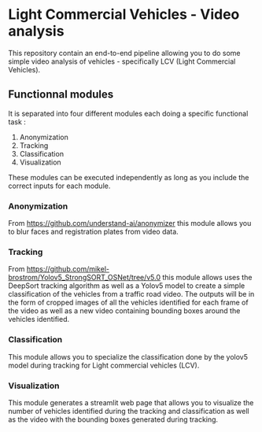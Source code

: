 # Light Commercial Vehicles - Video analysis

This repository contain an end-to-end pipeline allowing you to do some simple video analysis of vehicles - specifically LCV (Light Commercial Vehicles).

## Functionnal modules
It is separated into four different modules each doing a specific functional task :
1. Anonymization 
2. Tracking
3. Classification 
4. Visualization

These modules can be executed independently as long as you include the correct inputs for each module.
### Anonymization 
From https://github.com/understand-ai/anonymizer this module allows you to blur faces and registration plates from video data. 

### Tracking 
From https://github.com/mikel-brostrom/Yolov5_StrongSORT_OSNet/tree/v5.0 this module allows uses the DeepSort tracking algorithm as well as a Yolov5 model to create a simple classification of the vehicles from a traffic road video. The outputs will be in the form of cropped images of all the vehicles identified for each frame of the video as well as a new video containing bounding boxes around the vehicles identified.

### Classification
This module allows you to specialize the classification done by the yolov5 model during tracking for Light commercial vehicles (LCV).

### Visualization
This module generates a streamlit web page that allows you to visualize the number of vehicles identified during the tracking and classification as well as the video with the bounding boxes generated during tracking.
